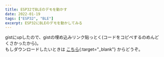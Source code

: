 ```yaml
---
title: ESP32でBLEのデモを動かす
date: 2022-01-19
tags: ["ESP32", "BLE"]
excerpt: ESP32にBLEのデモを動かしてみる
---
```

gistにupしたので、gistの埋め込みリンク貼っとく(コードをコピペするのめんどくさかったから)。  
もしダウンロードしたいときは
[こちら](https://gist.github.com/ippei8jp/3719faf64374d438fd879ce567becb4b){:target="_blank"} 
からどうぞ。  


<script src="https://gist.github.com/ippei8jp/3719faf64374d438fd879ce567becb4b.js"></script>

